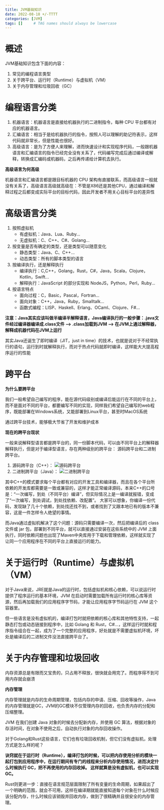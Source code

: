 ```yaml
---
title: JVM基础知识
date: 2022-08-18 +/-TTTT
categories: [JVM]
tags: []     # TAG names should always be lowercase
---
```


# 概述
JVM基础知识包含下面的内容：

1. 常见的编程语言类型
2. 关于跨平台、运行时（Runtime）与虚拟机（VM）
3. 关于内存管理和垃圾回收（GC）

# 编程语言分类
1. 机器语言：机器语言是直接给机器执行的二进制指令，每种 CPU 平台都有对应的机器语言。
2. 汇编语言：相当于是给机器执行的指令，按照人可以理解的助记符表示，这样代码就非常长，但是性能也很好。
3. 高级语言：是为了方便人来理解，进而快速设计和实现程序代码，一般跟机器语言和汇编语言的指令已经完全没有关系了，代码编写完成后通过编译或解释，转换成汇编码或机器码，之后再传递给计算机去执行。

**高级语言为何高级**

机器语言和汇编语言都是跟目标机器的 CPU 架构有直接联系，而高级语言一般就没有关系了，高级语言高级就高级在：不管是X86还是其他CPU，通过编译和解释过程之后都变成实际平台的目标代码，因此开发者不用关心目标平台的差异性

# 高级语言分类

1. 按照虚拟机
    + 有虚拟机：Java、Lua、Ruby...
    + 无虚拟机：C、C++、C#、Golang...
2. 按变量是否有确定的类型，还是类型可以随意变化
    + 静态类型：Java、C、C++...
    + 动态类型：所有的脚本类型的语言
3. 按编译执行，还是解释执行
    + 编译执行：C,C++，Golang，Rust，C#，Java，Scala，Clojure，Kotlin，Swift...
    + 解释执行：JavaScript 的部分实现和 NodeJS，Python，Perl，Ruby...
4. 按语言特点
    + 面向过程：C，Basic，Pascal，Fortran...
    + 面向对象：C++，Java，Ruby，Smalltalk...
    + 函数式编程：LISP、Haskell、Erlang、OCaml、Clojure、F#...

**注意：Java其实应该叫做半编译半解释语言，Java编译执行的一般步骤：.java文件经过编译器编译成.class文件 --> .class加载到JVM --> 在JVM上通过解释器，解释成机器代码在JVM上运行**

其实Java还诞生了即时编译（JIT，just in time）的技术，也就是说对于不经常执行的语句，运行到时就解释执行，而对于热点代码就即时编译，这样能大大提高程序运行的性能

# 跨平台
**为什么要跨平台**

我们一般希望自己编写的程序，能在源代码级别或编译后能运行在不同的平台上，而不是面对不同的平台，都要编写不同的实现，同样我们希望自己编写的web程序，既能部署在Windows系统，又能部署到Linux平台，甚至时MacOS系统

通过跨平台技术，能够极大节省了开发和维护成本

**现在的跨平台现状**

一般来说解释型语言都是跨平台的，同一份脚本代码，可以由不同平台上的解释器解释执行，但是对于编译型语言，存在两种级别的跨平台： 源码跨平台和二进制跨平台。

1. 源码跨平台（C++）：
![源码跨平台](/blog/202208181240170.png "Optional title")
2. 二进制跨平台（Java）：
![二进制跨平台](/blog/202208181241619.png "Optional title")

其中C++的模式要求每个平台都有对应的开发工具和编译器，而且在各个平台所依赖的开发库都需要是一致或兼容的，这样才能正常编译源码，本来C++的口号是：“一次编写，到处（不同平台）编译”，但实际情况上是一编译就报错，变成了“一次编写，到处调试，到处找依赖、改配置”。 大家可以想象，你编译一份代码，发现缺了几十个依赖，到处找还找不到，或者找到了又跟本地已有的版本不兼容，这是一件怎样令人绝望的事情。

而Java通过虚拟机解决了这个问题：源码只需要编译一次，然后把编译后的 class 文件或 jar 包，部署到不同平台，就可以直接通过安装在这些系统中的 JVM 上面执行，同时依赖问题也出现了Maven中央库用于下载和管理依赖，这样就实现了让同一个应用程序在不同的平台上直接运行的能力。

# 关于运行时（Runtime）与虚拟机（VM）
对于Java来说，JRE就是Java的运行时，包括虚拟机和核心依赖，可以说运行时提供了程序运行的基本环境，JVM 在启动时需要加载所有运行时的核心库等资源，然后再加载我们的应用程序字节码，才能让应用程序字节码运行在 JVM 这个容器里。

但一些语言是没有虚拟机的，编译打包时就把依赖的核心库和其他特性支持，一起静态打包或动态链接到程序中，比如 Golang 和 Rust，C#...，这样运行时就和程序指令组合在一起，成为了一个完整的应用程序，好处就是不需要虚拟机环境，坏处是编译后的二进制文件没法直接跨平台了。

# 关于内存管理和垃圾回收
内存资源总是有限而又宝贵的，只占用不释放，很快就会用完了。而程序得不到可用内存就会崩溃

**内存管理**

内存管理就是内存的生命周期管理，包括内存的申请、压缩、回收等操作，Java的内存管理就是GC，JVM的GC模块不仅管理内存的回收，也负责内存的分配和压缩整理。

JVM 在我们创建 Java 对象的时候去分配新内存，并使用 GC 算法，根据对象的存活时间，在对象不使用之后，自动执行对象的内存回收操作。

对于Golang和Rust这些语言，它们也有垃圾回收机制，但它们没有虚拟机，处理方式是怎么样的呢？

**诀窍就在于运行时（Runtime），编译打包的时候，可以把内存使用分析的模块一起打包到应用程序中，在运行期间有专门的线程来分析内存使用情况，进而决定什么时候执行 GC，把不再使用的内存回收掉。 这样就算是没有虚拟机，也可以实现 GC。**

Rust则更进一步：直接在语言规范层面限制了所有变量的生命周期，如果超出了一个明确的范围，就会不可用，这样在编译期就能直接知道每个对象在什么时候应该分配内存，什么时候应该销毁并回收内存，做到了很精确并且很安全的内存管理。


